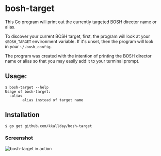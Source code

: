 # bosh-target
This Go program will print out the currently targeted BOSH director name or alias.  

To discover your current BOSH target, first, the program will look at your `$BOSH_TARGET` environment variable. If it's unset, then the program will look in your `~/.bosh_config`.

The program was created with the intention of printing the BOSH director name or alias so that you may easily add
it to your terminal prompt.

## Usage:
```
$ bosh-target --help
Usage of bosh-target:
  -alias
    	alias instead of target name
```

## Installation
```
$ go get github.com/kkallday/bosh-target
```

### Screenshot
![bosh-target in action](https://raw.githubusercontent.com/kkallday/bosh-target/master/screenshot.png)
